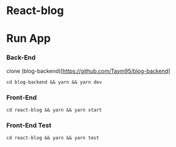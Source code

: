 # React-blog

# Run App

### Back-End

clone (blog-backend)[https://github.com/Taym95/blog-backend]

`cd blog-backend && yarn && yarn dev`

### Front-End

`cd react-blog && yarn && yarn start`

### Front-End Test

`cd react-blog && yarn && yarn test`
